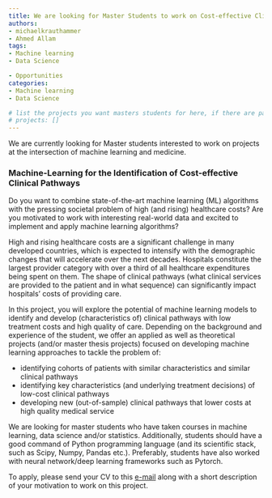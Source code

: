 ```yaml
---
title: We are looking for Master Students to work on Cost-effective Clinical Pathways!
authors:
- michaelkrauthammer
- Ahmed Allam
tags: 
- Machine learning
- Data Science

- Opportunities
categories:
- Machine learning
- Data Science

# list the projects you want masters students for here, if there are pages for them
# projects: []
---
```


We are currently looking for Master students interested to work on projects at the intersection of machine learning and medicine.

### Machine-Learning for the Identification of Cost-effective Clinical Pathways

Do you want to combine state-of-the-art machine learning (ML) algorithms with the pressing societal problem of high (and rising) healthcare costs? Are you motivated to work with interesting real-world data and excited to implement and apply machine learning algorithms?

High and rising healthcare costs are a significant challenge in many developed countries, which is expected to intensify with the demographic changes that will accelerate over the next decades. Hospitals constitute the largest provider category with over a third of all healthcare expenditures being spent on them. The shape of clinical pathways (what clinical services are provided to the patient and in what sequence) can significantly impact hospitals’ costs of providing care. 

In this project, you will explore the potential of machine learning models to identify and develop (characteristics of) clinical pathways with low treatment costs and high quality of care. Depending on the background and experience of the student, we offer an applied as well as theoretical projects (and/or master thesis projects) focused on developing machine learning approaches to tackle the problem of:

- identifying cohorts of patients with similar characteristics and similar clinical pathways
- identifying key characteristics (and underlying treatment decisions) of low-cost clinical pathways
- developing new (out-of-sample) clinical pathways that lower costs at high quality medical service

We are looking for master students who have taken courses in machine learning, data science and/or statistics.  Additionally, students should have a good command of Python programming language (and its scientific stack, such as Scipy, Numpy, Pandas etc.). Preferably, students have also worked with neural network/deep learning frameworks such as Pytorch. 


To apply, please send your CV to this <a href="#" onclick="u='ahmed.allam'; d='uzh.ch'; prompt('Copy address to clipboard',u+'@'+d); return false">e-mail</a> along with a short description of your motivation to work on this project.